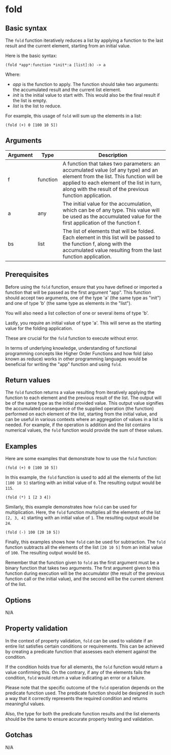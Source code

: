 # fold

## Basic syntax

The `fold` function iteratively reduces a list by applying a function to the last result and the current element, starting from an initial value.

Here is the basic syntax:

```pact
(fold *app*:function *init*:a [list]:b) -> a
```

Where:
- *app* is the function to apply. The function should take two arguments: the accumulated result and the current list element.
- *init* is the initial value to start with. This would also be the final result if the list is empty.
- *list* is the list to reduce.

For example, this usage of `fold` will sum up the elements in a list:

```pact
(fold (+) 0 [100 10 5])
```

## Arguments

| Argument | Type | Description |
| --- | --- | --- |
| f | function | A function that takes two parameters: an accumulated value (of any type) and an element from the list. This function will be applied to each element of the list in turn, along with the result of the previous function application. |
| a | any | The initial value for the accumulation, which can be of any type. This value will be used as the accumulated value for the first application of the function f. |
| bs | list | The list of elements that will be folded. Each element in this list will be passed to the function f, along with the accumulated value resulting from the last function application. |

## Prerequisites

Before using the `fold` function, ensure that you have defined or imported a function that will be passed as the first argument "app". This function should accept two arguments, one of the type 'a' (the same type as "init") and one of type 'b' (the same type as elements in the "list").

You will also need a list collection of one or several items of type 'b'. 

Lastly, you require an initial value of type 'a'. This will serve as the starting value for the folding application. 

These are crucial for the `fold` function to execute without error. 

In terms of underlying knowledge, understanding of functional programming concepts like Higher Order Functions and how fold (also known as reduce) works in other programming languages would be beneficial for writing the "app" function and using `fold`.

## Return values

The `fold` function returns a value resulting from iteratively applying the function to each element and the previous result of the list. The output will be of the same type as the initial provided value. This output value signifies the accumulated consequence of the supplied operation (the function) performed on each element of the list, starting from the initial value, and can be useful in various contexts where an aggregation of values in a list is needed. For example, if the operation is addition and the list contains numerical values, the `fold` function would provide the sum of these values.


## Examples

Here are some examples that demonstrate how to use the `fold` function:

```pact
(fold (+) 0 [100 10 5])
```
In this example, the `fold` function is used to add all the elements of the list `[100 10 5]` starting with an initial value of `0`. The resulting output would be `115`.

```pact
(fold (*) 1 [2 3 4])
```
Similarly, this example demonstrates how `fold` can be used for multiplication. Here, the `fold` function multiplies all the elements of the list `[2, 3, 4]` starting with an initial value of `1`. The resulting output would be `24`.

```pact
(fold (-) 100 [20 10 5])
```
Finally, this examples shows how `fold` can be used for subtraction. The `fold` function subtracts all the elements of the list `[20 10 5]` from an initial value of `100`. The resulting output would be `65`.

Remember that the function given to `fold` as the first argument must be a binary function that takes two arguments. The first argument given to this function during execution will be the accumulator (the result of the previous function call or the initial value), and the second will be the current element of the list.

## Options

N/A

## Property validation

In the context of property validation, `fold` can be used to validate if an entire list satisfies certain conditions or requirements. This can be achieved by creating a predicate function that assesses each element against the condition. 

If the condition holds true for all elements, the `fold` function would return a value confirming this. On the contrary, if any of the elements fails the condition, `fold` would return a value indicating an error or a failure.

Please note that the specific outcome of the `fold` operation depends on the predicate function used. The predicate function should be designed in such a way that it correctly represents the required condition and returns meaningful values. 

Also, the type for both the predicate function results and the list elements should be the same to ensure accurate property testing and validation.

## Gotchas

N/A

